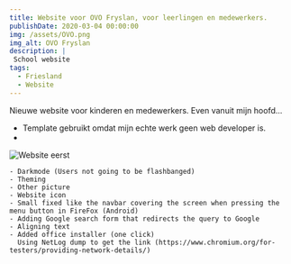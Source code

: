 ```yaml
---
title: Website voor OVO Fryslan, voor leerlingen en medewerkers.
publishDate: 2020-03-04 00:00:00
img: /assets/OVO.png
img_alt: OVO Fryslan
description: |
 School website
tags:
  - Friesland
  - Website
---
```


Nieuwe website voor kinderen en medewerkers.
Even vanuit mijn hoofd...

- Template gebruikt omdat mijn echte werk geen web developer is.
-

![Website eerst](/assets/OVO.png)

```
- Darkmode (Users not going to be flashbanged)
- Theming
- Other picture
- Website icon
- Small fixed like the navbar covering the screen when pressing the menu button in FireFox (Android)
- Adding Google search form that redirects the query to Google
- Aligning text
- Added office installer (one click)
  Using NetLog dump to get the link (https://www.chromium.org/for-testers/providing-network-details/)
```
